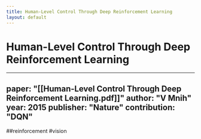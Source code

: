 ```yaml
---
title: Human-Level Control Through Deep Reinforcement Learning
layout: default
---
```


# Human-Level Control Through Deep Reinforcement Learning

---
paper: "[[Human-Level Control Through Deep Reinforcement Learning.pdf]]"
author: "V Mnih"
year: 2015
publisher: "Nature"
contribution: "DQN"
---
##reinforcement #vision 